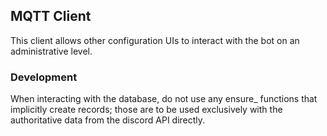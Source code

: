 ## MQTT Client

This client allows other configuration UIs to interact with the bot on an administrative level.

### Development

When interacting with the database, do not use any ensure_ functions that implicitly create records; those are to be used exclusively with the authoritative data from the discord API directly.
